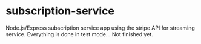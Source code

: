 # subscription-service
Node.js/Express subscription service app using the stripe API for streaming service. Everything is done in test mode... Not finished yet.
